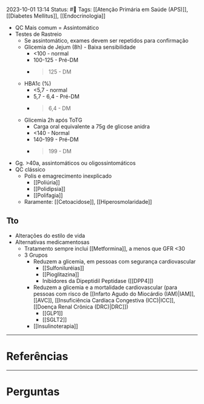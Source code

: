 2023-10-01 13:14
Status: #🌱 
Tags: [[Atenção Primária em Saúde (APS)]], [[Diabetes Mellitus]], [[Endocrinologia]]
<br/>
- QC Mais comum = Assintomático
- Testes de Rastreio
	- Se assintomático, exames devem ser repetidos para confirmação
	- Glicemia de Jejum (8h) - Baixa sensibilidade
		- <100 - normal
		- 100-125 - Pré-DM
		- >125 - DM
	- HBA1c (%)
		- <5,7 - normal
		- 5,7 - 6,4 - Pré-DM
		- >6,4 - DM
	- Glicemia 2h após ToTG
		- Carga oral equivalente a 75g de glicose anidra
		- <140 - Normal
		- 140-199 - Pré-DM
		- >199 - DM
- Gg. >40a, assintomáticos ou oligossintomáticos
- QC clássico
	- Polis e emagrecimento inexplicado
		- [[Poliúria]]
		- [[Polidipsia]]
		- [[Polifagia]]
	- Raramente: [[Cetoacidose]], [[Hiperosmolaridade]]
## Tto
- Alterações do estilo de vida
- Alternativas medicamentosas
	- Tratamento sempre inclui [[Metformina]], a menos que GFR <30
	- 3 Grupos
		- Reduzem a glicemia, em pessoas com segurança cardiovascular
			- [[Sulfoniluréias]]
			- [[Pioglitazina]]
			- Inibidores da Dipeptidil Peptidase ([[DPP4]])
		- Reduzem a glicemia e a mortalidade cardiovascular (para pessoas com risco de [[Infarto Agudo do Miocárdio (IAM)|IAM]], [[AVC]], [[Insuficiência Cardíaca Congestiva (ICC)|ICC]], [[Doença Renal Crônica (DRC)|DRC]])
			- [[GLP1]]
			- [[SGLT2]]
		- [[Insulinoterapia]]

____
# Referências
---
# Perguntas

